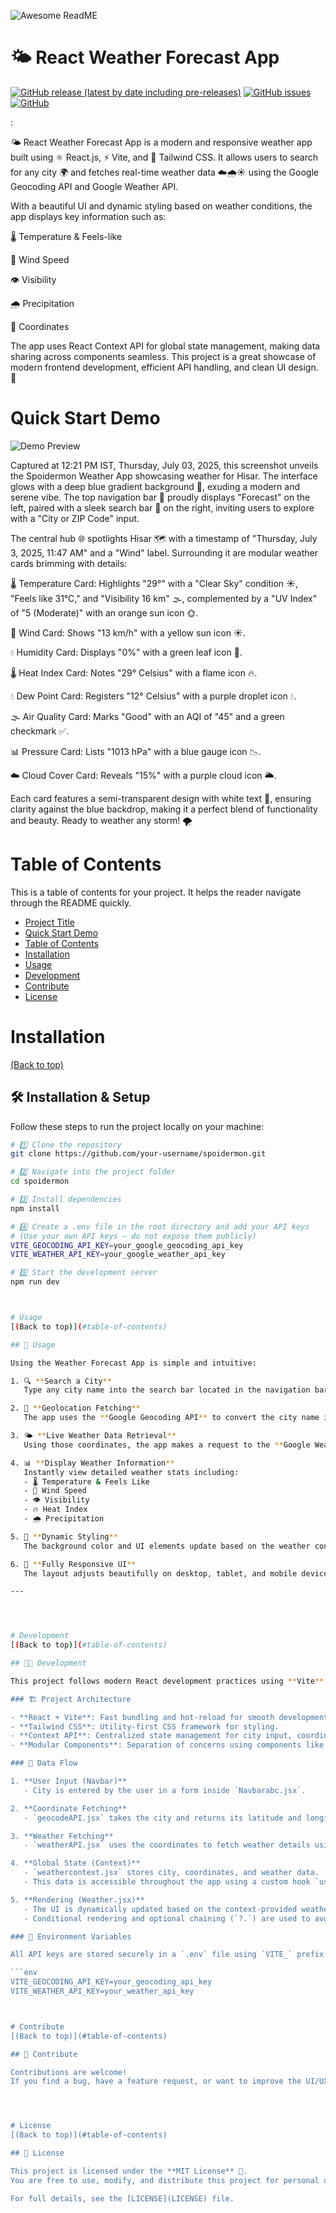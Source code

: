 
![Awesome ReadME](https://9to5mac.com/wp-content/uploads/sites/6/2023/04/Apple-Weather-app.jpg?quality=82&strip=all&w=1024)

# 🌤️ React Weather Forecast App 

[![GitHub release (latest by date including pre-releases)](https://img.shields.io/github/v/release/navendu-pottekkat/awesome-readme?include_prereleases)](https://img.shields.io/github/v/release/navendu-pottekkat/awesome-readme?include_prereleases)
[![GitHub issues](https://img.shields.io/github/issues-raw/navendu-pottekkat/awesome-readme)](https://img.shields.io/github/issues-raw/navendu-pottekkat/awesome-readme)
[![GitHub](https://img.shields.io/github/license/navendu-pottekkat/awesome-readme)](https://img.shields.io/github/license/navendu-pottekkat/awesome-readme)

:

🌤️ React Weather Forecast App is a modern and responsive weather app built using ⚛️ React.js, ⚡ Vite, and 🎨 Tailwind CSS. It allows users to search for any city 🌍 and fetches real-time weather data ☁️🌧️☀️ using the Google Geocoding API and Google Weather API.

With a beautiful UI and dynamic styling based on weather conditions, the app displays key information such as:

🌡️ Temperature & Feels-like

💨 Wind Speed

👁️ Visibility

🌧️ Precipitation

🧭 Coordinates

The app uses React Context API for global state management, making data sharing across components seamless. This project is a great showcase of modern frontend development, efficient API handling, and clean UI design. 🚀



# Quick Start Demo

![Demo Preview](https://github.com/Himanshu25102005/Weather-App/blob/main/screenshot/Screenshot%202025-07-03%20122044.png?raw=true)

Captured at 12:21 PM IST, Thursday, July 03, 2025, this screenshot unveils the Spoidermon Weather App showcasing weather for Hisar. The interface glows with a deep blue gradient background 🌌, exuding a modern and serene vibe. The top navigation bar 💼 proudly displays "Forecast" on the left, paired with a sleek search bar 📍 on the right, inviting users to explore with a "City or ZIP Code" input.

The central hub 🌐 spotlights Hisar 🗺️ with a timestamp of "Thursday, July 3, 2025, 11:47 AM" and a "Wind" label. Surrounding it are modular weather cards brimming with details:





🌡️ Temperature Card: Highlights "29°" with a "Clear Sky" condition ☀️, "Feels like 31°C," and "Visibility 16 km" 🌫️, complemented by a "UV Index" of "5 (Moderate)" with an orange sun icon 🌞.



💨 Wind Card: Shows "13 km/h" with a yellow sun icon ☀️.



💧 Humidity Card: Displays "0%" with a green leaf icon 🍃.



🌡️ Heat Index Card: Notes "29° Celsius" with a flame icon 🔥.



💧 Dew Point Card: Registers "12° Celsius" with a purple droplet icon 💧.



🌫️ Air Quality Card: Marks "Good" with an AQI of "45" and a green checkmark ✅.



📊 Pressure Card: Lists "1013 hPa" with a blue gauge icon 📉.



☁️ Cloud Cover Card: Reveals "15%" with a purple cloud icon 🌥️.

Each card features a semi-transparent design with white text 🎨, ensuring clarity against the blue backdrop, making it a perfect blend of functionality and beauty. Ready to weather any storm! 🌪️

# Table of Contents

This is a table of contents for your project. It helps the reader navigate through the README quickly.
- [Project Title](#project-title)
- [Quick Start Demo](#quick-start-demo)
- [Table of Contents](#table-of-contents)
- [Installation](#installation)
- [Usage](#usage)
- [Development](#development)
- [Contribute](#contribute)
- [License](#license)


# Installation
[(Back to top)](#table-of-contents)

## 🛠️ Installation & Setup

Follow these steps to run the project locally on your machine:

```bash
# 1️⃣ Clone the repository
git clone https://github.com/your-username/spoidermon.git

# 2️⃣ Navigate into the project folder
cd spoidermon

# 3️⃣ Install dependencies
npm install

# 4️⃣ Create a .env file in the root directory and add your API keys
# (Use your own API keys — do not expose them publicly)
VITE_GEOCODING_API_KEY=your_google_geocoding_api_key
VITE_WEATHER_API_KEY=your_google_weather_api_key

# 5️⃣ Start the development server
npm run dev



# Usage
[(Back to top)](#table-of-contents)

## 🚀 Usage

Using the Weather Forecast App is simple and intuitive:

1. 🔍 **Search a City**  
   Type any city name into the search bar located in the navigation bar (e.g., "Mumbai", "Tokyo", "New York").

2. 🧭 **Geolocation Fetching**  
   The app uses the **Google Geocoding API** to convert the city name into geographic coordinates (latitude & longitude).

3. 🌤️ **Live Weather Data Retrieval**  
   Using those coordinates, the app makes a request to the **Google Weather API** to fetch real-time weather data.

4. 📊 **Display Weather Information**  
   Instantly view detailed weather stats including:
   - 🌡️ Temperature & Feels Like
   - 💨 Wind Speed
   - 👁️ Visibility
   - 🔥 Heat Index
   - 🌧️ Precipitation

5. 🎨 **Dynamic Styling**  
   The background color and UI elements update based on the weather condition (e.g., Clear, Rainy, Cloudy).

6. 📱 **Fully Responsive UI**  
   The layout adjusts beautifully on desktop, tablet, and mobile devices.

---




# Development
[(Back to top)](#table-of-contents)

## 🧑‍💻 Development

This project follows modern React development practices using **Vite**, **Tailwind CSS**, and the **Context API**. Here's an overview of how the app is structured and how it works under the hood:

### 🏗️ Project Architecture

- **React + Vite**: Fast bundling and hot-reload for smooth development.
- **Tailwind CSS**: Utility-first CSS framework for styling.
- **Context API**: Centralized state management for city input, coordinates, and weather data.
- **Modular Components**: Separation of concerns using components like `Navbar`, `Weather`, and reusable API handlers.

### 🔁 Data Flow

1. **User Input (Navbar)**
   - City is entered by the user in a form inside `Navbarabc.jsx`.

2. **Coordinate Fetching**
   - `geocodeAPI.jsx` takes the city and returns its latitude and longitude using the **Google Geocoding API**.

3. **Weather Fetching**
   - `weatherAPI.jsx` uses the coordinates to fetch weather details using the **Google Weather API**.

4. **Global State (Context)**
   - `weathercontext.jsx` stores city, coordinates, and weather data.
   - This data is accessible throughout the app using a custom hook `useWeather()`.

5. **Rendering (Weather.jsx)**
   - The UI is dynamically updated based on the context-provided weather data.
   - Conditional rendering and optional chaining (`?.`) are used to avoid crashes on first load.

### 🧪 Environment Variables

All API keys are stored securely in a `.env` file using `VITE_` prefix so they are exposed correctly to the frontend via `import.meta.env`.

```env
VITE_GEOCODING_API_KEY=your_geocoding_api_key
VITE_WEATHER_API_KEY=your_weather_api_key



# Contribute
[(Back to top)](#table-of-contents)

## 🤝 Contribute

Contributions are welcome!  
If you find a bug, have a feature request, or want to improve the UI/UX, feel free to fork the repo and submit a pull request.




# License
[(Back to top)](#table-of-contents)

## 📃 License

This project is licensed under the **MIT License** 📝.  
You are free to use, modify, and distribute this project for personal or commercial purposes — just give proper credit! 🙌

For full details, see the [LICENSE](LICENSE) file.


